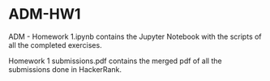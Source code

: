 # ADM-HW1

ADM - Homework 1.ipynb contains the Jupyter Notebook with the scripts of all the completed exercises.

Homework 1 submissions.pdf contains the merged pdf of all the submissions done in HackerRank.
